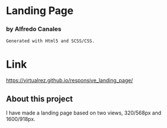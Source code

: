 # Landing Page
### by Alfredo Canales
```
Generated with Html5 and SCSS/CSS.
```
# Link
https://virtualrez.github.io/responsive_landing_page/

## About this project
I have made a landing page based on two views, 320/568px and 1600/918px.
